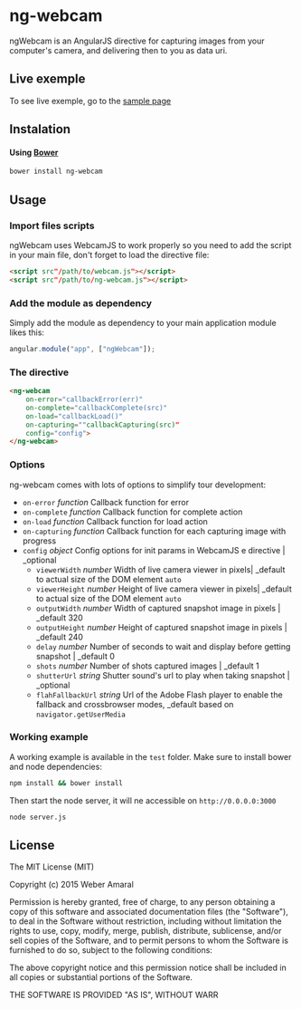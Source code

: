# ng-webcam

ngWebcam is an AngularJS directive for capturing images from your computer's camera, and delivering then to you as data uri.

## Live exemple

To see live exemple, go to the [sample page](http://www.google.com)

## Instalation

#### Using [Bower](http://bower.io)

```bash
bower install ng-webcam
```

## Usage

### Import files scripts

ngWebcam uses WebcamJS to work properly so you need to add the script in your main file, don't forget to load the directive file:

```html
<script src"/path/to/webcam.js"></script>
<script src"/path/to/ng-webcam.js"></script>
```

### Add the module as dependency

Simply add the module as dependency to your main application module likes this:
```javascript
angular.module("app", ["ngWebcam"]);
```

### The directive

```html
<ng-webcam
    on-error="callbackError(err)"
    on-complete="callbackComplete(src)"
    on-load="callbackLoad()"
    on-capturing=""callbackCapturing(src)"
    config="config">
</ng-webcam>
```

### Options

ng-webcam comes with lots of options to simplify tour development:

* `on-error` _function_ Callback function for error
* `on-complete` _function_ Callback function for complete action
* `on-load` _function_ Callback function for load action
* `on-capturing` _function_ Callback function for each capturing image with progress
* `config` _object_ Config options for init params in WebcamJS e directive | _optional
    - `viewerWidth` _number_ Width of live camera viewer in pixels| _default to actual size of the DOM element `auto`
    - `viewerHeight` _number_ Height of live camera viewer in pixels| _default to actual size of the DOM element `auto`
    - `outputWidth` _number_ Width of captured snapshot image in pixels | _default 320
    - `outputHeight` _number_ Height of captured snapshot image in pixels | _default 240
    - `delay` _number_ Number of seconds to wait and display before getting snapshot | _default 0
    - `shots` _number_ Number of shots captured images | _default 1
    - `shutterUrl` _string_ Shutter sound's url to play when taking snapshot | _optional
    - `flahFallbackUrl` _string_ Url of the Adobe Flash player to enable the fallback and crossbrowser modes, _default based on `navigator.getUserMedia`

### Working example

A working example is available in the `test` folder. Make sure to install bower and node dependencies:

```bash
npm install && bower install
```

Then start the node server, it will ne accessible on `http://0.0.0.0:3000`

```bash
node server.js
```

## License

The MIT License (MIT)

Copyright (c) 2015 Weber Amaral

Permission is hereby granted, free of charge, to any person obtaining a copy of this software and associated documentation files (the "Software"), to deal in the Software without restriction, including without limitation the rights to use, copy, modify, merge, publish, distribute, sublicense, and/or sell copies of the Software, and to permit persons to whom the Software is furnished to do so, subject to the following conditions:

The above copyright notice and this permission notice shall be included in all copies or substantial portions of the Software.

THE SOFTWARE IS PROVIDED "AS IS", WITHOUT WARR